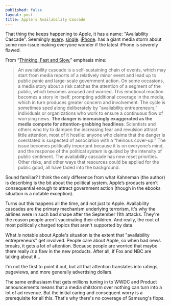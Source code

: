 ```yaml
---
published: false
layout: post
title: Apple’s Availability Cascade
---
```


That thing the keeps happening to Apple, it has a name: "Availability Cascade". Seemingly [every][3gsbattery]. [single][antennagate]. [iPhone][bendgate]. has a giant media storm about some non-issue making everyone wonder if the latest iPhone is severely flawed.

From “[Thinking, Fast and Slow][kahneman],” emphasis mine:

> An availability cascade is a self-sustaining chain of events, which may start from media reports of a relatively minor event and lead up to public panic and large-scale government action. On some occasions, a media story about a risk catches the attention of a segment of the public, which becomes aroused and worried. This emotional reaction becomes a story in itself, prompting additional coverage in the media, which in turn produces greater concern and involvement. The cycle is sometimes sped along deliberately by “availability entrepreneurs,” individuals or organizations who work to ensure a continuous flow of worrying news. **The danger is increasingly exaggerated as the media compete for attention-grabbing headlines**. Scientists and others who try to dampen the increasing fear and revulsion attract little attention, most of it hostile: anyone who claims that the danger is overstated is suspected of association with a “heinous cover-up.” The issue becomes politically important because it is on everyone’s mind, and the response of the political system is guided by the intensity of public sentiment. The availability cascade has now reset priorities. Other risks, and other ways that resources could be applied for the public good, all have faded into the background.

Sound familiar? I think the only difference from what Kahneman (the author) is describing is the bit about the political system. Apple’s products aren’t consequential enough to attract government action (though in the ebooks situation is a notable exception).

Turns out this happens all the time, and not just to Apple. Availability cascades are the primary mechanism underlying terrorism, it's why the airlines were in such bad shape after the September 11th attacks. They're the reason people aren't vaccinating their children. And really, the root of most politically charged topics that aren't supported by data.

What *is* notable about Apple's situation is the extent that "availability entrepreneurs" get involved. People care about Apple, so when bad news breaks, it gets a lot of attention. Because people are worried that maybe there really *is* a flaw in the new products. After all, if Fox and NBC are talking about it…

I'm not the first to point it out, but all that attention translates into ratings, pageviews, and more generally advertising dollars.

The same enthusiasm that gets millions tuning in to WWDC and Product announcements means that a media shitstorm over nothing can turn into a lot of ad revenue. But the initial caring and consequent worry is a prerequisite for all this. That's why there's no coverage of Samsung's flops.

 [kahneman]: http://www.amazon.com/Thinking-Fast-Slow-Daniel-Kahneman/dp/0374533555
 [3gsbattery]: http://en.wikipedia.org/wiki/IPhone_3GS#Overheating
 [antennagate]: http://en.wikipedia.org/wiki/IPhone_4#Antenna
 [bendgate]: http://en.wikipedia.org/wiki/IPhone_6#Issues
